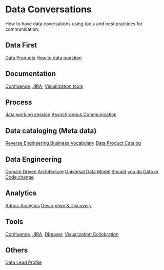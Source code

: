 # Data Conversations

How to have data coversations using tools and best practices for communication.

## Data First
  [Data Products](https://github.com/gsnaveen/Data-Conversations/blob/main/dataProducts)
  [How to data question](https://github.com/gsnaveen/Data-Conversations/blob/main/turningEveryQuestionIntoDataQuestion)
  
  
## Documentation
  [Confluence](https://github.com/gsnaveen/Data-Conversations/blob/main/Confluence%20documentation),
  [JIRA](https://github.com/gsnaveen/Data-Conversations/blob/main/JIRA),
  [Visualization tools](https://github.com/gsnaveen/Data-Conversations/blob/main/visual%20collaboration) 

  
## Process
  [data working session](https://github.com/gsnaveen/Data-Conversations/blob/main/workingSessionData)
  [Asynchronous Communication](https://github.com/gsnaveen/Data-Conversations/blob/main/asynchronousCommunication)
    
## Data cataloging (Meta data)
  [Reverse Engineering Business Vocabulary](https://github.com/gsnaveen/Data-Conversations/blob/main/reverseEngineeringBusinessVocab)
  [Data Product Catalog](https://github.com/gsnaveen/Data-Conversations/blob/main/dataProductMetadataSchema)
  
## Data Engineering
  [Domain Driven Architecture](https://github.com/gsnaveen/Data-Conversations/blob/main/Domain%20Driven%20Architecture)
  [Universal Data Model](https://github.com/gsnaveen/Data-Conversations/blob/main/UniversalDataModels)
  [Should you do Data or Code change](https://github.com/gsnaveen/Data-Conversations/blob/main/code%20change%20or%20data%20change)

## Analytics
  [Adhoc Analytics](https://github.com/gsnaveen/Data-Conversations/blob/main/adhocAnalysisRequest.sql)
  [Descriptive & Discovery ](https://github.com/gsnaveen/Data-Conversations/blob/main/descriptiveAnalytics%26Discovery)

  
## Tools
  [Confluence](https://github.com/gsnaveen/Data-Conversations/blob/main/Confluence%20documentation),
  [JIRA](https://github.com/gsnaveen/Data-Conversations/blob/main/JIRA),
  [Dbeaver](https://dbeaver.io/),
  [Visualization Collobration](https://github.com/gsnaveen/Data-Conversations/blob/main/visual%20collaboration) 


## Others  
  [Data Lead Profile](https://github.com/gsnaveen/Data-Conversations/blob/main/dataLeadProfile)

